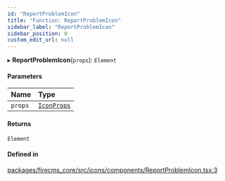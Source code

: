 ```yaml
---
id: "ReportProblemIcon"
title: "Function: ReportProblemIcon"
sidebar_label: "ReportProblemIcon"
sidebar_position: 0
custom_edit_url: null
---
```


▸ **ReportProblemIcon**(`props`): `Element`

#### Parameters

| Name | Type |
| :------ | :------ |
| `props` | [`IconProps`](../types/IconProps.md) |

#### Returns

`Element`

#### Defined in

[packages/firecms_core/src/icons/components/ReportProblemIcon.tsx:3](https://github.com/FireCMSco/firecms/blob/d45f3739/packages/firecms_core/src/icons/components/ReportProblemIcon.tsx#L3)
